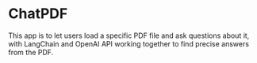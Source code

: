 # ChatPDF
This app is to let users load a specific PDF file and ask questions about it, with LangChain and OpenAI API working together to find precise answers from the PDF. 
